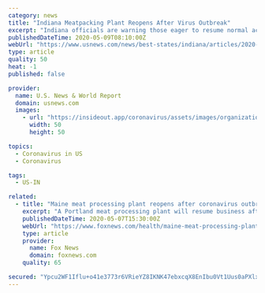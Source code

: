 ```yaml
---
category: news
title: "Indiana Meatpacking Plant Reopens After Virus Outbreak"
excerpt: "Indiana officials are warning those eager to resume normal activities that the coronavirus outbreak could turn for the worse again."
publishedDateTime: 2020-05-09T08:10:00Z
webUrl: "https://www.usnews.com/news/best-states/indiana/articles/2020-05-07/indiana-jobless-claims-top-600-000-during-virus-outbreak"
type: article
quality: 50
heat: -1
published: false

provider:
  name: U.S. News & World Report
  domain: usnews.com
  images:
    - url: "https://insideout.app/coronavirus/assets/images/organizations/usnews.com-50x50.jpg"
      width: 50
      height: 50

topics:
  - Coronavirus in US
  - Coronavirus

tags:
  - US-IN

related:
  - title: "Maine meat processing plant reopens after coronavirus outbreak"
    excerpt: "A Portland meat processing plant will resume business after a nearly weeklong shutdown over a coronavirus outbreak.  New cases continued t"
    publishedDateTime: 2020-05-07T15:30:00Z
    webUrl: "https://www.foxnews.com/health/maine-meat-processing-plant-reopens-after-coronavirus-outbreak"
    type: article
    provider:
      name: Fox News
      domain: foxnews.com
    quality: 65

secured: "Ypcu2WF1Iflu+o41e3773r6VRieYZ8IKNK47ebxcqX8EnIbu0Vt1Uus0aPXlxCZd53ncM3kv9mrdC/oh3SzqxPdL1zlvFJ3PSdUydsvt7Y0P2wk1V5IoPH/bjEEW4UtJtCAZQhXgd7Hcm3DkNh4KSnmUmN50pad18PDwXCBjMq19mDIZ9EaAPabSrrsDexku+WLeB6egD5VCCjs4d1+7G3Pkw5GY9q5r/UFiZie2PUaeWM0TiYcGkPIy48Kd612NBzLG6HBWrBqx7XVJflrYwSjLNYQk5P5zCO1XtGlzKqrP492trM6glrioaNTOflbM65gaAhp1FVrRomkgrALGDxqDj/dXuvtyig4IqnXv1mMpdce5SGPYOC9JdcRqJFlyhtO3NuSnAsEwGf9raBQCzVgW8fiAy0LLJYOUXbpDzgK+4ca5S6LeRj95Y7GLTlbCGj1iezVT5Qvd9cZiF6AGrWgE3NnOUxCrxB9msIQyYho=;tqY5Zl+QP8cof4v01Z6smg=="
---
```


